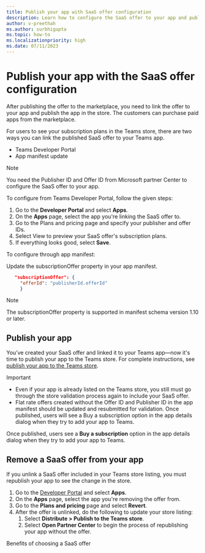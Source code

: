 ```yaml
---
title: Publish your app with SaaS offer configuration
description: Learn how to configure the SaaS offer to your app and publish the app to Teams store.
author: v-preethah
ms.author: surbhigupta
ms.topic: how-to
ms.localizationpriority: high
ms.date: 07/11/2023
---
```


# Publish your app with the SaaS offer configuration

After publishing the offer to the marketplace, you need to link the offer to your app and publish the app in the store. The customers can purchase paid apps from the marketplace.

For users to see your subscription plans in the Teams store, there are two ways you can link the published SaaS offer to your Teams app.

* Teams Developer Portal
* App manifest update

> [!NOTE]
> You need the Publisher ID and Offer ID from Microsoft partner Center to configure the SaaS offer to your app.

To configure from Teams Developer Portal, follow the given steps:

1. Go to the **Developer Portal** and select **Apps**.
1. On the **Apps** page, select the app you're linking the SaaS offer to.
1. Go to the Plans and pricing page and specify your publisher and offer IDs.
1. Select View to preview your SaaS offer's subscription plans.
1. If everything looks good, select **Save**.

To configure through app manifest:

Update the subscriptionOffer property in your app manifest.

   ```json
      "subscriptionOffer": {
        "offerId": "publisherId.offerId"  
        }
   ```

> [!NOTE]
> The subscriptionOffer property is supported in manifest schema version 1.10 or later.

## Publish your app

You’ve created your SaaS offer and linked it to your Teams app—now it's time to publish your app to the Teams store. For complete instructions, see [publish your app to the Teams store](../publish.md).

> [!IMPORTANT]
>
> * Even if your app is already listed on the Teams store, you still must go through the store validation process again to include your SaaS offer.
> * Flat rate offers created without the Offer ID and Publisher ID in the app manifest should be updated and resubmitted for validation.
Once published, users will see a Buy a subscription option in the app details dialog when they try to add your app to Teams.

Once published, users see a **Buy a subscription** option in the app details dialog when they try to add your app to Teams.

## Remove a SaaS offer from your app

If you unlink a SaaS offer included in your Teams store listing, you must republish your app to see the change in the store.

1. Go to the [Developer Portal](https://dev.teams.microsoft.com/) and select **Apps**.
1. On the **Apps** page, select the app you're removing the offer from.
1. Go to the **Plans and pricing** page and select **Revert**.
1. After the offer is unlinked, do the following to update your store listing:
   1. Select **Distribute > Publish to the Teams store**.
   1. Select **Open Partner Center** to begin the process of republishing your app without the offer.

Benefits of choosing a SaaS offer
